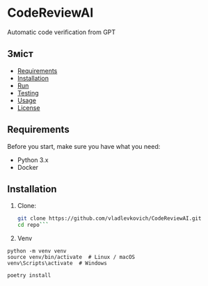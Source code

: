 # CodeReviewAI

Automatic code verification from GPT

## Зміст

- [Requirements](#requirements)
- [Installation](#installation)
- [Run](#run)
- [Testing](#testing)
- [Usage](#usage)
- [License](#license)

## Requirements

Before you start, make sure you have what you need:

- Python 3.x
- Docker

## Installation

1. Clone:

   ```bash
   git clone https://github.com/vladlevkovich/CodeReviewAI.git
   cd repo```

2. Venv
```
python -m venv venv
source venv/bin/activate  # Linux / macOS
venv\Scripts\activate  # Windows
```
```
poetry install
```
